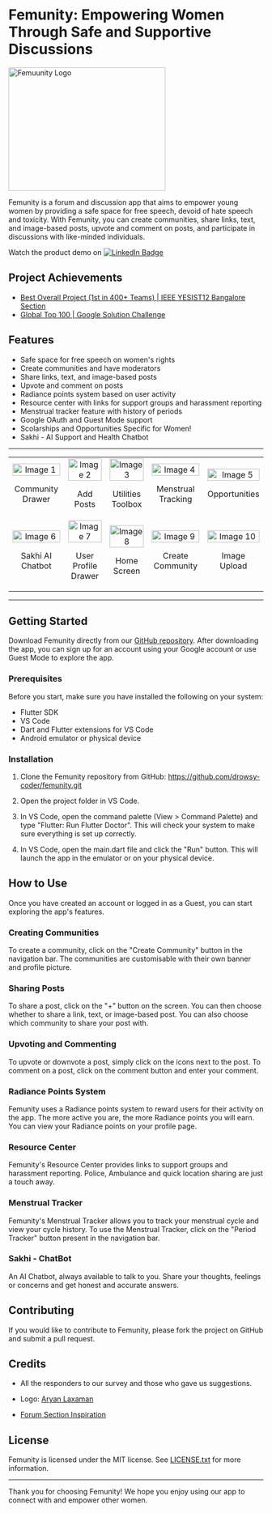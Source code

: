 # Femunity: Empowering Women Through Safe and Supportive Discussions

<div style="display: flex;">
  
  <img src="https://i.imgur.com/nlWp1bm.png" alt="Femuunity Logo" width="310" height="244">

</div>

Femunity is a forum and discussion app that aims to empower young women by providing a safe space for free speech, devoid of hate speech and toxicity. With Femunity, you can create communities, share links, text, and image-based posts, upvote and comment on posts, and participate in discussions with like-minded individuals.


Watch the product demo on  <a href="https://www.youtube.com/watch?v=oN_uYKAApXs">
    <img src="https://img.shields.io/badge/YouTube-%23FF0000.svg?style=for-the-badge&logo=YouTube&logoColor=white" alt="LinkedIn Badge"/>
  </a> 	
 
 ## Project Achievements
- [Best Overall Project (1st in 400+ Teams) | IEEE YESIST12 Bangalore Section](https://www.linkedin.com/posts/drowsy-coder_appdevelopment-femaleempowerment-ieee-activity-7060303118273548289-qSXa?utm_source=share&utm_medium=member_desktop)
- [Global Top 100 | Google Solution Challenge](https://www.linkedin.com/posts/drowsy-coder_gdsc-solutionchallenge-vit-activity-7060683890058809344-eIzN?utm_source=share&utm_medium=member_desktop)

## Features

- Safe space for free speech on women's rights
- Create communities and have moderators
- Share links, text, and image-based posts
- Upvote and comment on posts
- Radiance points system based on user activity
- Resource center with links for support groups and harassment reporting
- Menstrual tracker feature with history of periods
- Google OAuth and Guest Mode support
- Scolarships and Opportunities Specific for Women!
- Sakhi - AI Support and Health Chatbot

<hr>
<table style="width: 100%;">
  <tr>
    <td style="text-align: center;">
      <img src="https://imgur.com/uzzqjOO.jpg" alt="Image 1" style="width: 100%;">
      <p>Community Drawer</p>
    </td>
    <td style="text-align: center;">
      <img src="https://imgur.com/WPdMVy7.jpg" alt="Image 2" style="width: 100%;">
      <p>Add Posts</p>
    </td>
    <td style="text-align: center;">
      <img src="https://imgur.com/RbEwAIF.jpg" alt="Image 3" style="width: 100%;">
      <p>Utilities Toolbox</p>
    </td>
    <td style="text-align: center;">
      <img src="https://imgur.com/PkMyFmm.jpg" alt="Image 4" style="width: 100%;">
      <p>Menstrual Tracking</p>
    </td>
    <td style="text-align: center;">
      <img src="https://imgur.com/ZiLYFbP.jpg" alt="Image 5" style="width: 100%;">
      <p>Opportunities</p>
    </td>
  </tr>
  <tr>
    <td style="text-align: center;">
      <img src="https://imgur.com/hEY3nw5.jpg" alt="Image 6" style="width: 100%;">
      <p>Sakhi AI Chatbot</p>
    </td>
    <td style="text-align: center;">
      <img src="https://imgur.com/vd2nzCO.jpg" alt="Image 7" style="width: 100%;">
      <p>User Profile Drawer</p>
    </td>
    <td style="text-align: center;">
      <img src="https://imgur.com/7oASf0S.jpg" alt="Image 8" style="width: 100%;">
      <p>Home Screen</p>
    </td>
    <td style="text-align: center;">
      <img src="https://imgur.com/mSj75Hx.jpg" alt="Image 9" style="width: 100%;">
      <p>Create Community</p>
    </td>
    <td style="text-align: center;">
      <img src="https://imgur.com/zvyOtSr.jpg" alt="Image 10" style="width: 100%;">
      <p>Image Upload</p>
    </td>
  </tr>
</table>

<hr>


## Getting Started

Download Femunity directly from our [GitHub repository](https://github.com/drowsy-coder/femunity). After downloading the app, you can sign up for an account using your Google account or use Guest Mode to explore the app.

### Prerequisites

Before you start, make sure you have installed the following on your system:

- Flutter SDK
- VS Code
- Dart and Flutter extensions for VS Code
- Android emulator or physical device

### Installation

1. Clone the Femunity repository from GitHub: https://github.com/drowsy-coder/femunity.git

2. Open the project folder in VS Code.

3. In VS Code, open the command palette (View > Command Palette) and type "Flutter: Run Flutter Doctor". This will check your system to make sure everything is set up correctly.

4. In VS Code, open the main.dart file and click the "Run" button. This will launch the app in the emulator or on your physical device.

## How to Use

Once you have created an account or logged in as a Guest, you can start exploring the app's features.

### Creating Communities

To create a community, click on the "Create Community" button in the navigation bar. The communities are customisable with their own banner and profile picture.

### Sharing Posts

To share a post, click on the "+" button on the screen. You can then choose whether to share a link, text, or image-based post. You can also choose which community to share your post with.

### Upvoting and Commenting

To upvote or downvote a post, simply click on the icons next to the post. To comment on a post, click on the comment button and enter your comment.

### Radiance Points System

Femunity uses a Radiance points system to reward users for their activity on the app. The more active you are, the more Radiance points you will earn. You can view your Radiance points on your profile page.

### Resource Center

Femunity's Resource Center provides links to support groups and harassment reporting. Police, Ambulance and quick location sharing are just a touch away.

### Menstrual Tracker

Femunity's Menstrual Tracker allows you to track your menstrual cycle and view your cycle history. To use the Menstrual Tracker, click on the "Period Tracker" button present in the navigation bar.

### Sakhi - ChatBot

An AI Chatbot, always available to talk to you. Share your thoughts, feelings or concerns and get honest and accurate answers.

## Contributing

If you would like to contribute to Femunity, please fork the project on GitHub and submit a pull request.

## Credits

- All the responders to our survey and those who gave us suggestions.

- Logo: [Aryan Laxaman](https://www.instagram.com/aryanlaxaman/)

- [Forum Section Inspiration](https://github.com/RivaanRanawat/flutter-reddit-clone)

## License

Femunity is licensed under the MIT license. See [LICENSE.txt](LICENSE.txt) for more information.

---

Thank you for choosing Femunity! We hope you enjoy using our app to connect with and empower other women.
